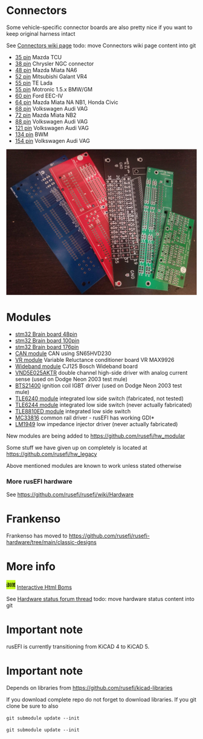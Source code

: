 # Connectors
Some vehicle-specific connector boards are also pretty nice if you want to keep original harness intact

See [Connectors wiki page](http://rusefi.com/wiki/index.php?title=Hardware:OEM_connectors)
todo: move Connectors wiki page content into git

* [35 pin](Breakout_35pin_MX7-C-35PL-C11-connector) Mazda TCU
* [38 pin](Breakout_38pin_NGC-connector) Chrysler NGC connector
* [48 pin](Breakout_48pin_174917-Connector) Mazda Miata NA6
* [52 pin](Breakout_52pin_172319-1-Connector) Mitsubishi Galant VR4
* [55 pin](Breakout_55pin_963063-15-Connector) TE Lada
* [55 pin](breakout_55pin-motronic-Connector) Motronic 1.5.x BMW/GM
* [60 pin](Breakout_60pin_EEC-IV-Connector) Ford EEC-IV
* [64 pin](Breakout_64pin_176122-6-Connector) Mazda Miata NA NB1, Honda Civic
* [68 pin](Breakout_68pin_966595-1_and_963356-1-Connector) Volkswagen Audi VAG
* [72 pin](Breakout_72pin_1123038-2-Connector) Mazda Miata NB2
* [88 pin](Breakout_88pin_VAG-Connector) Volkswagen Audi VAG
* [121 pin](Breakout_121pin_368255-2-Connector) Volkswagen Audi VAG
* [134 pin](Breakout_134pin_7-967288-1-Connector) BWM
* [154 pin](Breakout_154pin_284617-1-Connector) Volkswagen Audi VAG

![img](breakout_boards.jpg)


# Modules
* [stm32 Brain board 48pin](mini48-stm32)
* [stm32 Brain board 100pin](brain_board)
* [stm32 Brain board 176pin](brain_board_176-pin)
* [CAN module](can_board) CAN using SN65HVD230
* [VR module](VR_Board) Variable Reluctance conditioner board VR MAX9926
* [Wideband module](CJ125_board) CJ125 Bosch Wideband board
* [VND5E025AKTR](PowerSSO-24_breakout) double channel high-side driver with analog current sense (used on Dodge Neon 2003 test mule)
* [BTS21400](DDPAK_breakout) ignition coil IGBT driver (used on Dodge Neon 2003 test mule)
* [TLE6240 module](low_side_tle6240) integrated low side switch (fabricated, not tested)
* [TLE6244 module](Breakout_TLE6244) integrated low side switch (never actually fabricated)
* [TLE8810ED module](TLE8110ED_breakout_board) integrated low side switch
* [MC33816](Common_Rail_MC33816) common rail driver - rusEFI has working GDI*
* [LM1949]([Low-Z_LM1949](https://github.com/rusefi/hw_legacy/tree/master/Low-Z_LM1949)) low impedance injector driver (never actually fabricated)

New modules are being added to https://github.com/rusefi/hw_modular

Some stuff we have given up on completely is located at https://github.com/rusefi/hw_legacy

Above mentioned modules are known to work unless stated otherwise

### More rusEFI hardware

See https://github.com/rusefi/rusefi/wiki/Hardware

# Frankenso
Frankenso has moved to https://github.com/rusefi/rusefi-hardware/tree/main/classic-designs



# More info

![IBOM](../misc/www/images/ibom_icon.png) [Interactive Html Boms](https://rusefi.com/docs/ibom/)

See [Hardware status forum thread](http://rusefi.com/forum/viewtopic.php?f=4&t=260)
todo: move hardware status content into git

# Important note
rusEFI is currently transitioning from KiCAD 4 to KiCAD 5.


# Important note

Depends on libraries from https://github.com/rusefi/kicad-libraries

If you download complete repo do not forget to download libraries. If you git clone be sure to also

`git submodule update --init`


`git submodule update --init`



